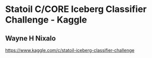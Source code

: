 # Statoil C/CORE Iceberg Classifier Challenge - Kaggle 
Wayne H Nixalo
---
https://www.kaggle.com/c/statoil-iceberg-classifier-challenge
